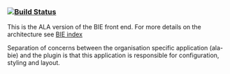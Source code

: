 ###    [![Build Status](https://travis-ci.org/nbnuk/nbn-bie.svg?branch=master)](https://travis-ci.org/nbnuk/nbn-bie)

This is the ALA version of the BIE front end.
For more details on the architecture see [BIE index](http://github.com/AtlasOfLivingAustralia/bie-index)

Separation of concerns between the organisation specific application (ala-bie) and the plugin is that
this application is responsible for configuration, styling and layout.
